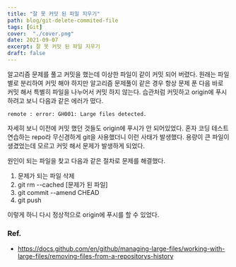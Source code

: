 ```yaml
---
title: "잘 못 커밋 된 파일 지우기"
path: blog/git-delete-commited-file
tags: [Git]
cover:  "./cover.png"
date: 2021-09-07
excerpt: 잘 못 커밋 된 파일 지우기
draft: false
---
```




알고리즘 문제를 풀고 커밋을 했는데 이상한 파일이 같이 커밋 되어 버렸다. 
원래는 파일별로 분리하여 커밋 해야 하지만 알고리즘 문제풀이 같은 경우 항상 문제 푼 다음 바로 커밋 해서 특별히 파일을 나누어서 커밋 하지 않는다.
습관처럼 커밋하고 origin에 푸시 하려고 보니 다음과 같은 에러가 떴다.

```git
remote : error: GH001: Large files detected. 
```

자세히 보니 이전에 커밋 했던 것들도 origin에 푸시가 안 되어있었다. 
혼자 코딩 테스트 연습하는 repo라 무신경하게 git을 사용했더니 이런 사태가 발생했다. 
용량이 큰 파일이 생겼었는데 모르고 커밋 해서 문제가 발생하게 되었다. 

원인이 되는 파일을 찾고 다음과 같은 절차로 문제를 해결했다. 

1. 문제가 되는 파일 삭제 
2. git rm --cached [문제가 된 파일]
3. git commit --amend CHEAD
4. git push 

이렇게 하니 다시 정상적으로 origin에 푸시를 할 수 있었다.

### Ref.
* https://docs.github.com/en/github/managing-large-files/working-with-large-files/removing-files-from-a-repositorys-history



